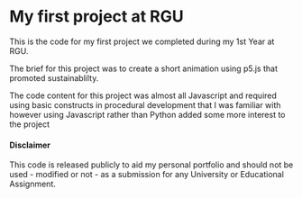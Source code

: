 # My first project at RGU

This is the code for my first project we completed during my 1st Year at RGU.

The brief for this project was to create a short animation using p5.js that promoted sustainablilty.

The code content for this project was almost all Javascript and required using basic constructs in procedural development that I was familiar with however using Javascript rather than Python added some more interest to the project

#### Disclaimer
This code is released publicly to aid my personal portfolio and should not be used - modified or not - as a submission for any University or Educational Assignment.